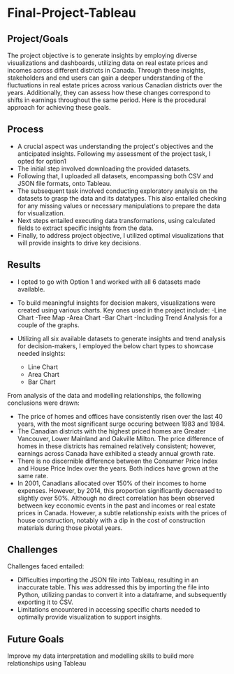 # Final-Project-Tableau

## Project/Goals
The project objective is to generate insights by employing diverse visualizations and dashboards, utilizing data on real estate prices and incomes across different districts in Canada. Through these insights, stakeholders and end users can gain a deeper understanding of the fluctuations in real estate prices across various Canadian districts over the years. Additionally, they can assess how these changes correspond to shifts in earnings throughout the same period. Here is the procedural approach for achieving these goals.

## Process
- A crucial aspect was understanding the project's objectives and the anticipated insights. Following my assessment of the project task, I opted for option1
- The initial step involved downloading the provided datasets.
- Following that, I uploaded all datasets, encompassing both CSV and JSON file formats, onto Tableau.
- The subsequent task involved conducting exploratory analysis on the datasets to grasp the data and its datatypes. This also entailed checking for any missing values or necessary manipulations to prepare the data for visualization.
- Next steps entailed executing data transformations, using calculated fields to extract specific insights from the data.
- Finally, to address project objective, I utilized optimal visualizations that will provide insights to drive key decisions.


## Results
- I opted to go with Option 1 and worked with all 6 datasets made available.
- To build meaningful insights for decision makers, visualizations were created using various charts. Key ones used in the project include:
-Line Chart
-Tree Map
-Area Chart
-Bar Chart
-Including Trend Analysis for a couple of the graphs.

- Utilizing all six available datasets to generate insights and trend analysis for decision-makers, I employed the below chart types to showcase needed insights:
  - Line Chart
  - Area Chart
  - Bar Chart

From analysis of the data and modelling relationships, the following conclusions were drawn:
- The price of homes and offices have consistently risen over the last 40 years, with the most significant surge occuring between 1983 and 1984.
- The Canadian districts with the highest priced homes are Greater Vancouver, Lower Mainland and Oakville Milton. The price difference of homes in these districts has remained relatively consistent; however, earnings across Canada have exhibited a steady annual growth rate.
- There is no discernible difference between the Consumer Price Index and House Price Index over the years. Both indices have grown at the same rate.
- In 2001, Canadians allocated over 150% of their incomes to home expenses. However, by 2014, this proportion significantly decreased to slightly over 50%. Although no direct correlation has been observed between key economic events in the past and incomes or real estate prices in Canada. However, a subtle relationship exists with the prices of house construction, notably with a dip in the cost of construction materials during those pivotal years.


## Challenges 
Challenges faced entailed:
- Difficulties importing the JSON file into Tableau, resulting in an inaccurate table. This was addressed this by importing the file into Python, utilizing pandas to convert it into a dataframe, and subsequently exporting it to CSV.
- Limitations encountered in accessing specific charts needed to optimally provide visualization to support insights.

## Future Goals
Improve my data interpretation and modelling skills to build more relationships using Tableau
